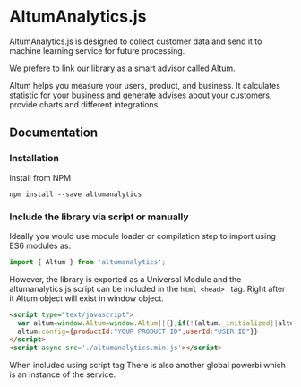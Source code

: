 # AltumAnalytics.js

AltumAnalytics.js is designed to collect customer data and send it to machine learning service for future processing.

We prefere to link our library as a smart advisor called Altum.

Altum helps you measure your users, product, and business. It calculates statistic for your business and generate advises about your customers, provide charts and different integrations.

## Documentation

### Installation

Install from NPM

```
npm install --save altumanalytics
```

### Include the library via script or manually

Ideally you would use module loader or compilation step to import using ES6 modules as:

```javascript
import { Altum } from 'altumanalytics';
```

However, the library is exported as a Universal Module and the altumanalytics.js script can be included
in the ```html <head> ``` tag. Right after it Altum object will exist in window object.

```html
<script type="text/javascript">
  var altum=window.Altum=window.Altum||{};if(!(altum._initialized||altum.started)){altum.started=true;altum.log=function(){(altum.delayed=altum.delayed||[]).push([arguments,(new Date).getTime()])};
  altum.config={productId:"YOUR PRODUCT ID",userId:"USER ID"}}
</script>
<script async src='./altumanalytics.min.js'></script>
```

When included using script tag
There is also another global powerbi which is an instance of the service.
